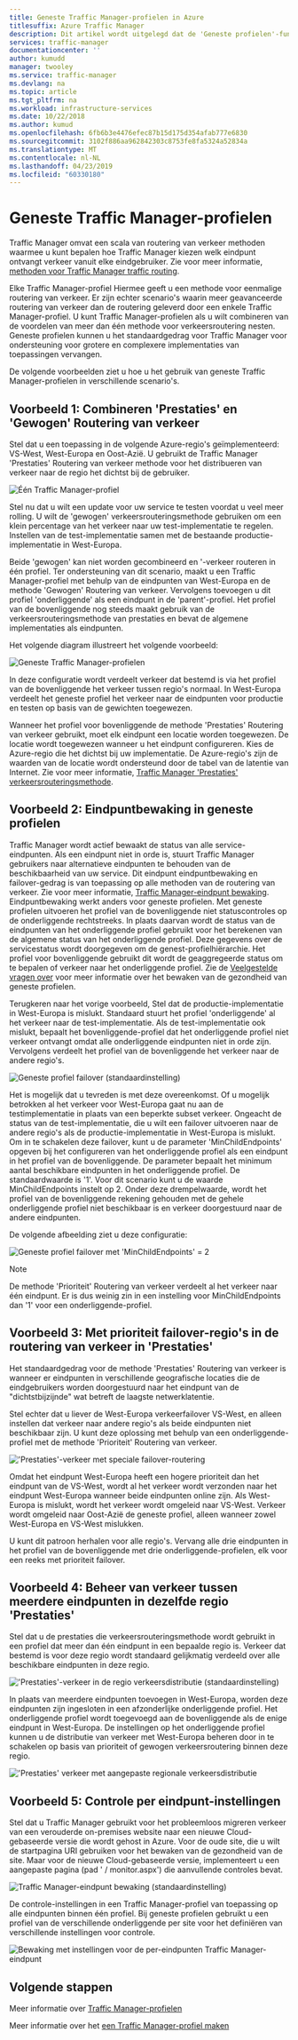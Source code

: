 ```yaml
---
title: Geneste Traffic Manager-profielen in Azure
titlesuffix: Azure Traffic Manager
description: Dit artikel wordt uitgelegd dat de 'Geneste profielen'-functie van Azure Traffic Manager
services: traffic-manager
documentationcenter: ''
author: kumudd
manager: twooley
ms.service: traffic-manager
ms.devlang: na
ms.topic: article
ms.tgt_pltfrm: na
ms.workload: infrastructure-services
ms.date: 10/22/2018
ms.author: kumud
ms.openlocfilehash: 6fb6b3e4476efec87b15d175d354afab777e6830
ms.sourcegitcommit: 3102f886aa962842303c8753fe8fa5324a52834a
ms.translationtype: MT
ms.contentlocale: nl-NL
ms.lasthandoff: 04/23/2019
ms.locfileid: "60330180"
---
```

# <a name="nested-traffic-manager-profiles"></a>Geneste Traffic Manager-profielen

Traffic Manager omvat een scala van routering van verkeer methoden waarmee u kunt bepalen hoe Traffic Manager kiezen welk eindpunt ontvangt verkeer vanuit elke eindgebruiker. Zie voor meer informatie, [methoden voor Traffic Manager traffic routing](traffic-manager-routing-methods.md).

Elke Traffic Manager-profiel Hiermee geeft u een methode voor eenmalige routering van verkeer. Er zijn echter scenario's waarin meer geavanceerde routering van verkeer dan de routering geleverd door een enkele Traffic Manager-profiel. U kunt Traffic Manager-profielen als u wilt combineren van de voordelen van meer dan één methode voor verkeersroutering nesten. Geneste profielen kunnen u het standaardgedrag voor Traffic Manager voor ondersteuning voor grotere en complexere implementaties van toepassingen vervangen.

De volgende voorbeelden ziet u hoe u het gebruik van geneste Traffic Manager-profielen in verschillende scenario's.

## <a name="example-1-combining-performance-and-weighted-traffic-routing"></a>Voorbeeld 1: Combineren 'Prestaties' en 'Gewogen' Routering van verkeer

Stel dat u een toepassing in de volgende Azure-regio's geïmplementeerd: VS-West, West-Europa en Oost-Azië. U gebruikt de Traffic Manager 'Prestaties' Routering van verkeer methode voor het distribueren van verkeer naar de regio het dichtst bij de gebruiker.

![Één Traffic Manager-profiel][4]

Stel nu dat u wilt een update voor uw service te testen voordat u veel meer rolling. U wilt de 'gewogen' verkeersrouteringsmethode gebruiken om een klein percentage van het verkeer naar uw test-implementatie te regelen. Instellen van de test-implementatie samen met de bestaande productie-implementatie in West-Europa.

Beide 'gewogen' kan niet worden gecombineerd en '-verkeer routeren in één profiel. Ter ondersteuning van dit scenario, maakt u een Traffic Manager-profiel met behulp van de eindpunten van West-Europa en de methode 'Gewogen' Routering van verkeer. Vervolgens toevoegen u dit profiel 'onderliggende' als een eindpunt in de 'parent'-profiel. Het profiel van de bovenliggende nog steeds maakt gebruik van de verkeersrouteringsmethode van prestaties en bevat de algemene implementaties als eindpunten.

Het volgende diagram illustreert het volgende voorbeeld:

![Geneste Traffic Manager-profielen][2]

In deze configuratie wordt verdeelt verkeer dat bestemd is via het profiel van de bovenliggende het verkeer tussen regio's normaal. In West-Europa verdeelt het geneste profiel het verkeer naar de eindpunten voor productie en testen op basis van de gewichten toegewezen.

Wanneer het profiel voor bovenliggende de methode 'Prestaties' Routering van verkeer gebruikt, moet elk eindpunt een locatie worden toegewezen. De locatie wordt toegewezen wanneer u het eindpunt configureren. Kies de Azure-regio die het dichtst bij uw implementatie. De Azure-regio's zijn de waarden van de locatie wordt ondersteund door de tabel van de latentie van Internet. Zie voor meer informatie, [Traffic Manager 'Prestaties' verkeersrouteringsmethode](traffic-manager-routing-methods.md#performance).

## <a name="example-2-endpoint-monitoring-in-nested-profiles"></a>Voorbeeld 2: Eindpuntbewaking in geneste profielen

Traffic Manager wordt actief bewaakt de status van alle service-eindpunten. Als een eindpunt niet in orde is, stuurt Traffic Manager gebruikers naar alternatieve eindpunten te behouden van de beschikbaarheid van uw service. Dit eindpunt eindpuntbewaking en failover-gedrag is van toepassing op alle methoden van de routering van verkeer. Zie voor meer informatie, [Traffic Manager-eindpunt bewaking](traffic-manager-monitoring.md). Eindpuntbewaking werkt anders voor geneste profielen. Met geneste profielen uitvoeren het profiel van de bovenliggende niet statuscontroles op de onderliggende rechtstreeks. In plaats daarvan wordt de status van de eindpunten van het onderliggende profiel gebruikt voor het berekenen van de algemene status van het onderliggende profiel. Deze gegevens over de servicestatus wordt doorgegeven om de genest-profielhiërarchie. Het profiel voor bovenliggende gebruikt dit wordt de geaggregeerde status om te bepalen of verkeer naar het onderliggende profiel. Zie de [Veelgestelde vragen over](traffic-manager-FAQs.md#traffic-manager-nested-profiles) voor meer informatie over het bewaken van de gezondheid van geneste profielen.

Terugkeren naar het vorige voorbeeld, Stel dat de productie-implementatie in West-Europa is mislukt. Standaard stuurt het profiel 'onderliggende' al het verkeer naar de test-implementatie. Als de test-implementatie ook mislukt, bepaalt het bovenliggende-profiel dat het onderliggende profiel niet verkeer ontvangt omdat alle onderliggende eindpunten niet in orde zijn. Vervolgens verdeelt het profiel van de bovenliggende het verkeer naar de andere regio's.

![Geneste profiel failover (standaardinstelling)][3]

Het is mogelijk dat u tevreden is met deze overeenkomst. Of u mogelijk betrokken al het verkeer voor West-Europa gaat nu aan de testimplementatie in plaats van een beperkte subset verkeer. Ongeacht de status van de test-implementatie, die u wilt een failover uitvoeren naar de andere regio's als de productie-implementatie in West-Europa is mislukt. Om in te schakelen deze failover, kunt u de parameter 'MinChildEndpoints' opgeven bij het configureren van het onderliggende profiel als een eindpunt in het profiel van de bovenliggende. De parameter bepaalt het minimum aantal beschikbare eindpunten in het onderliggende profiel. De standaardwaarde is '1'. Voor dit scenario kunt u de waarde MinChildEndpoints instelt op 2. Onder deze drempelwaarde, wordt het profiel van de bovenliggende rekening gehouden met de gehele onderliggende profiel niet beschikbaar is en verkeer doorgestuurd naar de andere eindpunten.

De volgende afbeelding ziet u deze configuratie:

![Geneste profiel failover met 'MinChildEndpoints' = 2][4]

> [!NOTE]
> De methode 'Prioriteit' Routering van verkeer verdeelt al het verkeer naar één eindpunt. Er is dus weinig zin in een instelling voor MinChildEndpoints dan '1' voor een onderliggende-profiel.

## <a name="example-3-prioritized-failover-regions-in-performance-traffic-routing"></a>Voorbeeld 3: Met prioriteit failover-regio's in de routering van verkeer in 'Prestaties'

Het standaardgedrag voor de methode 'Prestaties' Routering van verkeer is wanneer er eindpunten in verschillende geografische locaties die de eindgebruikers worden doorgestuurd naar het eindpunt van de "dichtstbijzijnde" wat betreft de laagste netwerklatentie.

Stel echter dat u liever de West-Europa verkeerfailover VS-West, en alleen instellen dat verkeer naar andere regio's als beide eindpunten niet beschikbaar zijn. U kunt deze oplossing met behulp van een onderliggende-profiel met de methode 'Prioriteit' Routering van verkeer.

!['Prestaties'-verkeer met speciale failover-routering][6]

Omdat het eindpunt West-Europa heeft een hogere prioriteit dan het eindpunt van de VS-West, wordt al het verkeer wordt verzonden naar het eindpunt West-Europa wanneer beide eindpunten online zijn. Als West-Europa is mislukt, wordt het verkeer wordt omgeleid naar VS-West. Verkeer wordt omgeleid naar Oost-Azië de geneste profiel, alleen wanneer zowel West-Europa en VS-West mislukken.

U kunt dit patroon herhalen voor alle regio's. Vervang alle drie eindpunten in het profiel van de bovenliggende met drie onderliggende-profielen, elk voor een reeks met prioriteit failover.

## <a name="example-4-controlling-performance-traffic-routing-between-multiple-endpoints-in-the-same-region"></a>Voorbeeld 4: Beheer van verkeer tussen meerdere eindpunten in dezelfde regio 'Prestaties'

Stel dat u de prestaties die verkeersrouteringsmethode wordt gebruikt in een profiel dat meer dan één eindpunt in een bepaalde regio is. Verkeer dat bestemd is voor deze regio wordt standaard gelijkmatig verdeeld over alle beschikbare eindpunten in deze regio.

!['Prestaties'-verkeer in de regio verkeersdistributie (standaardinstelling)][7]

In plaats van meerdere eindpunten toevoegen in West-Europa, worden deze eindpunten zijn ingesloten in een afzonderlijke onderliggende profiel. Het onderliggende profiel wordt toegevoegd aan de bovenliggende als de enige eindpunt in West-Europa. De instellingen op het onderliggende profiel kunnen u de distributie van verkeer met West-Europa beheren door in te schakelen op basis van prioriteit of gewogen verkeersroutering binnen deze regio.

!['Prestaties' verkeer met aangepaste regionale verkeersdistributie][8]

## <a name="example-5-per-endpoint-monitoring-settings"></a>Voorbeeld 5: Controle per eindpunt-instellingen

Stel dat u Traffic Manager gebruikt voor het probleemloos migreren verkeer van een verouderde on-premises website naar een nieuwe Cloud-gebaseerde versie die wordt gehost in Azure. Voor de oude site, die u wilt de startpagina URI gebruiken voor het bewaken van de gezondheid van de site. Maar voor de nieuwe Cloud-gebaseerde versie, implementeert u een aangepaste pagina (pad ' / monitor.aspx') die aanvullende controles bevat.

![Traffic Manager-eindpunt bewaking (standaardinstelling)][9]

De controle-instellingen in een Traffic Manager-profiel van toepassing op alle eindpunten binnen één profiel. Bij geneste profielen gebruikt u een profiel van de verschillende onderliggende per site voor het definiëren van verschillende instellingen voor controle.

![Bewaking met instellingen voor de per-eindpunten Traffic Manager-eindpunt][10]

## <a name="next-steps"></a>Volgende stappen

Meer informatie over [Traffic Manager-profielen](traffic-manager-overview.md)

Meer informatie over het [een Traffic Manager-profiel maken](traffic-manager-create-profile.md)

<!--Image references-->
[1]: ./media/traffic-manager-nested-profiles/figure-1.png
[2]: ./media/traffic-manager-nested-profiles/figure-2.png
[3]: ./media/traffic-manager-nested-profiles/figure-3.png
[4]: ./media/traffic-manager-nested-profiles/figure-4.png
[5]: ./media/traffic-manager-nested-profiles/figure-5.png
[6]: ./media/traffic-manager-nested-profiles/figure-6.png
[7]: ./media/traffic-manager-nested-profiles/figure-7.png
[8]: ./media/traffic-manager-nested-profiles/figure-8.png
[9]: ./media/traffic-manager-nested-profiles/figure-9.png
[10]: ./media/traffic-manager-nested-profiles/figure-10.png
